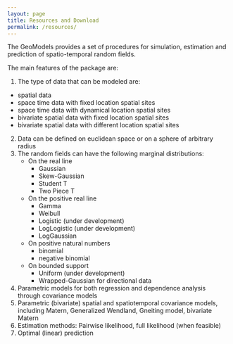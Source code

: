 ```yaml
---
layout: page
title: Resources and Download
permalink: /resources/
---
```

<figure class="ampstart-image-with-heading  m0 relative mb4">
<amp-img src="{{ site.baseurl }}assets/images/about.jpg" width="600" height="400" layout="responsive" alt="" class="mb3"></amp-img>
<figcaption class="absolute right-0 bottom-0 left-0">
</figcaption>
</figure>

The GeoModels provides a set of procedures for simulation,  estimation  and prediction of spatio-temporal random fields.


The main features of the package are:


1. The type of data that can be modeled are:
-   spatial data
-   space time data with fixed location spatial sites
-   space time data with dynamical location spatial sites
-   bivariate spatial data with fixed location spatial sites
-   bivariate spatial data with different location spatial sites
2. Data can be defined on euclidean space or on a sphere of arbitrary radius
3. The random fields can have the following marginal distributions:
    -   On the real line
        -   Gaussian
        -   Skew-Gaussian
        -   Student T
        -   Two Piece T
    -   On the positive real line
        -   Gamma
        -   Weibull
        -   Logistic (under development)
        -   LogLogistic (under development)
        -   LogGaussian
    -   On positive natural numbers
        -   binomial
        -   negative binomial
    -   On bounded support
        -   Uniform  (under development)
        -   Wrapped-Gaussian for directional data
4. Parametric models for both regression and dependence analysis through covariance models
5. Parametric (bivariate) spatial and   spatiotemporal covariance models, including Matern, Generalized Wendland, Gneiting model, bivariate Matern
6. Estimation methods:  Pairwise likelihood,  full likelihood  (when feasible)
7. Optimal (linear) prediction

